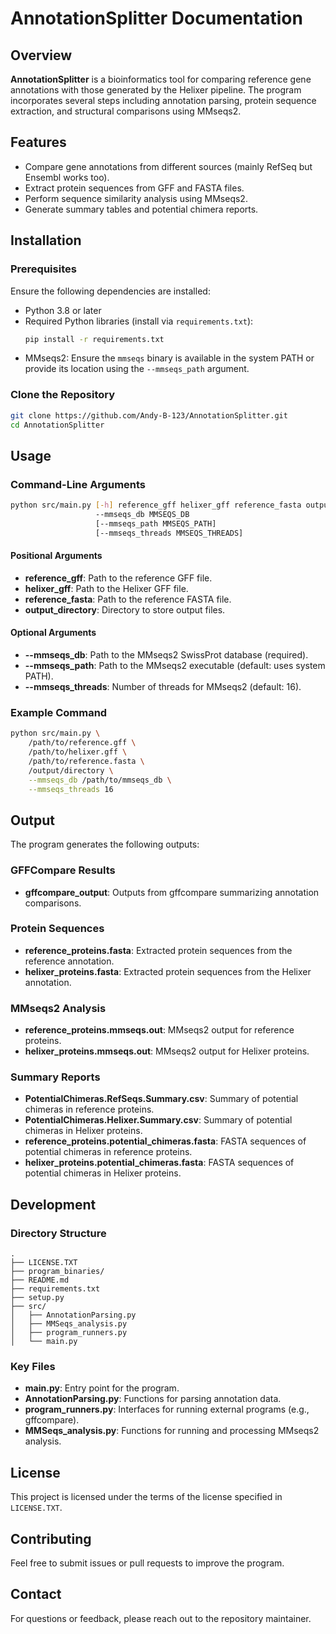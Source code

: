 # AnnotationSplitter Documentation

## Overview
**AnnotationSplitter** is a bioinformatics tool for comparing reference gene annotations with those generated by the Helixer pipeline. The program incorporates several steps including annotation parsing, protein sequence extraction, and structural comparisons using MMseqs2.

## Features
- Compare gene annotations from different sources (mainly RefSeq but Ensembl works too).
- Extract protein sequences from GFF and FASTA files.
- Perform sequence similarity analysis using MMseqs2.
- Generate summary tables and potential chimera reports.

## Installation

### Prerequisites
Ensure the following dependencies are installed:
- Python 3.8 or later
- Required Python libraries (install via `requirements.txt`):
  ```bash
  pip install -r requirements.txt
  ```
- MMseqs2: Ensure the `mmseqs` binary is available in the system PATH or provide its location using the `--mmseqs_path` argument.

### Clone the Repository
```bash
git clone https://github.com/Andy-B-123/AnnotationSplitter.git
cd AnnotationSplitter
```

## Usage

### Command-Line Arguments
```bash
python src/main.py [-h] reference_gff helixer_gff reference_fasta output_directory
                   --mmseqs_db MMSEQS_DB
                   [--mmseqs_path MMSEQS_PATH]
                   [--mmseqs_threads MMSEQS_THREADS]
```

#### Positional Arguments
- **reference_gff**: Path to the reference GFF file.
- **helixer_gff**: Path to the Helixer GFF file.
- **reference_fasta**: Path to the reference FASTA file.
- **output_directory**: Directory to store output files.

#### Optional Arguments
- **--mmseqs_db**: Path to the MMseqs2 SwissProt database (required).
- **--mmseqs_path**: Path to the MMseqs2 executable (default: uses system PATH).
- **--mmseqs_threads**: Number of threads for MMseqs2 (default: 16).

### Example Command
```bash
python src/main.py \
    /path/to/reference.gff \
    /path/to/helixer.gff \
    /path/to/reference.fasta \
    /output/directory \
    --mmseqs_db /path/to/mmseqs_db \
    --mmseqs_threads 16
```

## Output
The program generates the following outputs:

### GFFCompare Results
- **gffcompare_output**: Outputs from gffcompare summarizing annotation comparisons.

### Protein Sequences
- **reference_proteins.fasta**: Extracted protein sequences from the reference annotation.
- **helixer_proteins.fasta**: Extracted protein sequences from the Helixer annotation.

### MMseqs2 Analysis
- **reference_proteins.mmseqs.out**: MMseqs2 output for reference proteins.
- **helixer_proteins.mmseqs.out**: MMseqs2 output for Helixer proteins.

### Summary Reports
- **PotentialChimeras.RefSeqs.Summary.csv**: Summary of potential chimeras in reference proteins.
- **PotentialChimeras.Helixer.Summary.csv**: Summary of potential chimeras in Helixer proteins.
- **reference_proteins.potential_chimeras.fasta**: FASTA sequences of potential chimeras in reference proteins.
- **helixer_proteins.potential_chimeras.fasta**: FASTA sequences of potential chimeras in Helixer proteins.

## Development

### Directory Structure
```
.
├── LICENSE.TXT
├── program_binaries/
├── README.md
├── requirements.txt
├── setup.py
├── src/
│   ├── AnnotationParsing.py
│   ├── MMSeqs_analysis.py
│   ├── program_runners.py
│   └── main.py
```

### Key Files
- **main.py**: Entry point for the program.
- **AnnotationParsing.py**: Functions for parsing annotation data.
- **program_runners.py**: Interfaces for running external programs (e.g., gffcompare).
- **MMSeqs_analysis.py**: Functions for running and processing MMseqs2 analysis.

## License
This project is licensed under the terms of the license specified in `LICENSE.TXT`.

## Contributing
Feel free to submit issues or pull requests to improve the program.

## Contact
For questions or feedback, please reach out to the repository maintainer.


